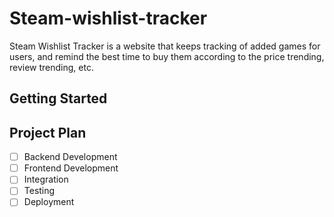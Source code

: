 # Steam-wishlist-tracker

Steam Wishlist Tracker is a website that keeps tracking of added games for users, and remind the best time to buy them according to the price trending, review trending, etc.

## Getting Started

## Project Plan

- [ ] Backend Development
- [ ] Frontend Development
- [ ] Integration
- [ ] Testing
- [ ] Deployment
